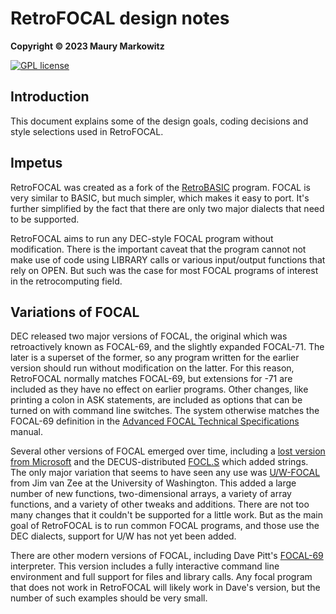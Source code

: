 RetroFOCAL design notes
=======================

**Copyright © 2023 Maury Markowitz**

[![GPL license](http://img.shields.io/badge/license-GPL-brightgreen.svg)](https://opensource.org/licenses/gpl-license)

## Introduction

This document explains some of the design goals, coding decisions and style selections used in RetroFOCAL.

## Impetus

RetroFOCAL was created as a fork of the [RetroBASIC](https://github.com/maurymarkowitz/RetroBASIC) program. FOCAL is very similar to BASIC, but much simpler, which makes it easy to port. It's further simplified by the fact that there are only two major dialects that need to be supported.

RetroFOCAL aims to run any DEC-style FOCAL program without modification. There is the important caveat that the program cannot not make use of code using LIBRARY calls or various input/output functions that rely on OPEN. But such was the case for most FOCAL programs of interest in the retrocomputing field.

## Variations of FOCAL

DEC released two major versions of FOCAL, the original which was retroactively known as FOCAL-69, and the slightly expanded FOCAL-71. The later is a superset of the former, so any program written for the earlier version should run without modification on the latter. For this reason, RetroFOCAL normally matches FOCAL-69, but extensions for -71 are included as they have no effect on earlier programs. Other changes, like printing a colon in ASK statements, are included as options that can be turned on with command line switches. The system otherwise matches the FOCAL-69 definition in the [Advanced FOCAL Technical Specifications](http://bitsavers.trailing-edge.com/pdf/dec/pdp8/focal/DEC-08-AJBB-DL_Advanced_FOCAL_Technical_Specification_Apr69.pdf) manual.

Several other versions of FOCAL emerged over time, including a [lost version from Microsoft](https://devblogs.microsoft.com/oldnewthing/20200616-00/?p=103869) and the DECUS-distributed [FOCL.S](http://www.bitsavers.org/pdf/dec/decus/focal/FOCAL8-148_FOCL-S.pdf) which added strings. The only major variation that seems to have seen any use was [U/W-FOCAL](https://www.grc.com/pdp-8/docs/FOCAL_Reference_Manual.pdf) from Jim van Zee at the University of Washington. This added a large number of new functions, two-dimensional arrays, a variety of array functions, and a variety of other tweaks and additions. There are not too many changes that it couldn't be supported for a little work. But as the main goal of RetroFOCAL is to run common FOCAL programs, and those use the DEC dialects, support for U/W has not yet been added.

There are other modern versions of FOCAL, including Dave Pitt's [FOCAL-69](https://github.com/AndrewSav/focal-69) interpreter. This version includes a fully interactive command line environment and full support for files and library calls. Any focal program that does not work in RetroFOCAL will likely work in Dave's version, but the number of such examples should be very small.
